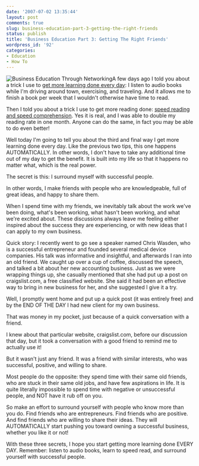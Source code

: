 ```yaml
---
date: '2007-07-02 13:35:44'
layout: post
comments: true
slug: business-education-part-3-getting-the-right-friends
status: publish
title: 'Business Education Part 3: Getting The Right Friends'
wordpress_id: '92'
categories:
- Education
- How To
---
```


![Business Education Through Networking](http://s3.amazonaws.com/oldbloguploads/2007/07/616726_handshake1.jpg)A few days ago I told you about a trick I use to [get more learning done every day](http://brianarmstrong.org/posts/business-education-how-to-devour-at-least-one-business-book-per-week-without-taking-any-additional-time-out-of-your-day/): I listen to audio books while I'm driving around town, exercising, and traveling.  And it allows me to finish a book per week that I wouldn't otherwise have time to read.

Then I told you about a trick I use to get more reading done: [speed reading and speed comprehension](http://brianarmstrong.org/posts/business-education-part-2-speed-reading/).  Yes it is real, and I was able to double my reading rate in one month.  Anyone can do the same, in fact you may be able to do even better!

Well today I'm going to tell you about the third and final way I get more learning done every day.  Like the previous two tips, this one happens AUTOMATICALLY.  In other words, I don't have to take any additional time out of my day to get the benefit.  It is built into my life so that it happens no matter what, which is the real power.



The secret is this: I surround myself with successful people.

In other words, I make friends with people who are knowledgeable, full of great ideas, and happy to share them.

When I spend time with my friends, we inevitably talk about the work we've been doing, what's been working, what hasn't been working, and what we're excited about.  These discussions always leave me feeling either inspired about the success they are experiencing, or with new ideas that I can apply to my own business.

Quick story: I recently went to go see a speaker named Chris Wasden, who is a successful entrepreneur and founded several medical device companies.  His talk was informative and insightful, and afterwards I ran into an old friend.  We caught up over a cup of coffee, discussed the speech, and talked a bit about her new accounting business.  Just as we were wrapping things up, she casually mentioned that she had put up a post on craigslist.com, a free classified website.  She said it had been an effective way to bring in new business for her, and she suggested I give it a try.

Well, I promptly went home and put up a quick post (it was entirely free) and by the END OF THE DAY I had new client for my own business.

That was money in my pocket, just because of a quick conversation with a friend.

I knew about that particular website, craigslist.com, before our discussion that day, but it took a conversation with a good friend to remind me to actually use it!

But it wasn't just any friend.  It was a friend with similar interests, who was successful, positive, and willing to share.

Most people do the opposite: they spend time with their same old friends, who are stuck in their same old jobs, and have few aspirations in life.  It is quite literally impossible to spend time with negative or unsuccessful people, and NOT have it rub off on you.

So make an effort to surround yourself with people who know more than you do.  Find friends who are entrepreneurs.  Find friends who are positive.  And find friends who are willing to share their ideas.  They will AUTOMATICALLY start pushing you toward owning a successful business, whether you like it or not!

With these three secrets, I hope you start getting more learning done EVERY DAY.  Remember: listen to audio books, learn to speed read, and surround yourself with successful people.

